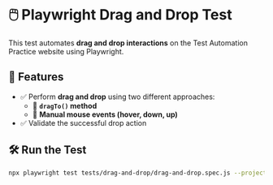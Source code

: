 # 🖱️ Playwright Drag and Drop Test

This test automates **drag and drop interactions** on the Test Automation Practice website using Playwright.

## 📌 Features

- ✅ Perform **drag and drop** using two different approaches:
  - 🔹 **`dragTo()` method**
  - 🔹 **Manual mouse events (hover, down, up)**
- ✅ Validate the successful drop action

## 🛠 Run the Test

```sh
npx playwright test tests/drag-and-drop/drag-and-drop.spec.js --project chromium --headed
```

